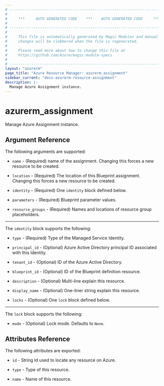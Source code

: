 ```yaml
---
# ----------------------------------------------------------------------------
#
#     ***     AUTO GENERATED CODE    ***    AUTO GENERATED CODE     ***
#
# ----------------------------------------------------------------------------
#
#     This file is automatically generated by Magic Modules and manual
#     changes will be clobbered when the file is regenerated.
#
#     Please read more about how to change this file at
#     https://github.com/Azure/magic-module-specs
#
# ----------------------------------------------------------------------------
layout: "azurerm"
page_title: "Azure Resource Manager: azurerm_assignment"
sidebar_current: "docs-azurerm-resource-assignment"
description: |-
  Manage Azure Assignment instance.
---
```


# azurerm_assignment

Manage Azure Assignment instance.


## Argument Reference

The following arguments are supported:

* `name` - (Required) name of the assignment. Changing this forces a new resource to be created.

* `location` - (Required) The location of this Blueprint assignment. Changing this forces a new resource to be created.

* `identity` - (Required) One `identity` block defined below.

* `parameters` - (Required) Blueprint parameter values.

* `resource_groups` - (Required) Names and locations of resource group placeholders.

---

The `identity` block supports the following:

* `type` - (Required) Type of the Managed Service Identity.

* `principal_id` - (Optional) Azure Active Directory principal ID associated with this Identity.

* `tenant_id` - (Optional) ID of the Azure Active Directory.

* `blueprint_id` - (Optional) ID of the Blueprint definition resource.

* `description` - (Optional) Multi-line explain this resource.

* `display_name` - (Optional) One-liner string explain this resource.

* `locks` - (Optional) One `lock` block defined below.

---

The `lock` block supports the following:

* `mode` - (Optional) Lock mode. Defaults to `None`.

## Attributes Reference

The following attributes are exported:

* `id` - String Id used to locate any resource on Azure.

* `type` - Type of this resource.

* `name` - Name of this resource.
